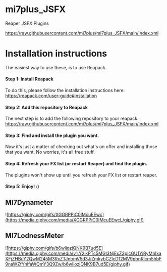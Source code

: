 # mi7plus_JSFX

Reaper JSFX Plugins

https://raw.githubusercontent.com/mi7plus/mi7plus_JSFX/main/index.xml

# Installation instructions

The easiest way to use these, is to use Reapack.

#### Step 1: Install Reapack

To do this, please follow the installation instructions here: https://reapack.com/user-guide#installation

#### Step 2: Add this repository to Reapack

The next step is to add the following repository to your reapack: https://raw.githubusercontent.com/mi7plus/mi7plus_JSFX/main/index.xml

#### Step 3: Find and install the plugin you want.

Now it's just a matter of checking out what's on offer and installing those that you want. No worries, it's all free stuff.

#### Step 4: Refresh your FX list (or restart Reaper) and find the plugin.

The plugins won't show up until you refresh your FX list or restart reaper.

#### Step 5: Enjoy! :)

## MI7Dynameter
![https://giphy.com/gifs/XGGRPPiC0IMcuEEwc](https://media.giphy.com/media/XGGRPPiC0IMcuEEwcL/giphy.gif)


## MI7LodnessMeter
![https://giphy.com/gifs/b6wliozjQNK9B7ud5E](https://media.giphy.com/media/v1.Y2lkPTc5MGI3NjExZ3pjcGU1YjRyMnIxaXFjZHBuY2QwM245M3RxZTJnbmV5d3JjZmkybCZlcD12MV9pbnRlcm5hbF9naWZfYnlfaWQmY3Q9Zw/b6wliozjQNK9B7ud5E/giphy.gif)
